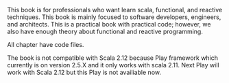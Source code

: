 This book is for professionals who want learn scala, functional, and reactive techniques. This book is mainly focused to software developers, engineers, and architects. This is a practical book with practical code; however, we also have enough theory about functional and reactive programming.


All chapter have code files.


The book is not compatible with Scala 2.12 because Play framework which currently is on version 2.5.X and it only works with scala 2.11. Next Play will work with Scala 2.12 but this Play is not availiable now.

